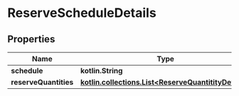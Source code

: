 
# ReserveScheduleDetails

## Properties
Name | Type | Description | Notes
------------ | ------------- | ------------- | -------------
**schedule** | **kotlin.String** |  | 
**reserveQuantities** | [**kotlin.collections.List&lt;ReserveQuantitityDetails&gt;**](ReserveQuantitityDetails.md) |  |  [optional]



